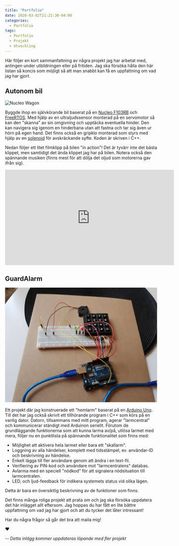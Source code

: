 ```yaml
---
title: "Portfolio"
date: 2020-03-02T21:21:30-04:00
categories:
  - Portfolio
tags:
  - Portfolio
  - Projekt
  - Utveckling
---
```


Här följer en kort sammanfattning av några projekt jag har arbetat med, antingen under utbildningen eller på fritiden.
Jag ska försöka hålla den här listan så koncis som möjligt så att man snabbt kan få en uppfattning om vad jag har gjort.

## Autonom bil
![Nucleo Wagon](/assets/images/posts/portfolio/nucleo_wagon.jpg)

Byggde ihop en självkörande bil baserat på en [Nucleo F103RB](https://www.st.com/en/evaluation-tools/nucleo-f103rb.html) och [FreeRTOS](https://www.freertos.org/). Med hjälp av en ultraljudssensor monterad på en servomotor så kan den "skanna" av sin omgivning och upptäcka eventuella hinder. Den kan navigera sig igenom en hinderbana utan att fastna och tar sig även ur hörn på egen hand. Det finns också en gripklo monterad som styrs med hjälp av en [solenoid](https://sv.wikipedia.org/wiki/Solenoid) för avskräckande syfte. Koden är skriven i C++.

Nedan följer ett litet filmklipp på bilen "in action"! Det är tyvärr inte det bästa klippet, men samtidigt det ända klippet jag har på bilen. Notera också den spännande musiken (finns mest för att dölja det oljud som motorerna gav ifrån sig).

<iframe width="560" height="315" src="https://www.youtube.com/embed/JJ5EMQD3vvE" frameborder="0" allow="accelerometer; autoplay; encrypted-media; gyroscope; picture-in-picture" allowfullscreen></iframe>

## GuardAlarm
![GuardAlarm](/assets/images/posts/portfolio/guardAlarm.jpg)

Ett projekt där jag konstruerade ett "hemlarm" baserat på en [Arduino Uno](https://store.arduino.cc/arduino-uno-rev3). Till det har jag också skrivit ett tillhörande program i C++ som körs på en vanlig dator. Datorn, tillsammans med mitt program, agerar "larmcentral" och kommunicerar ständigt med Arduinon seriellt. Förutom de grundläggande funktionerna som att kunna larma av/på, utlösa larmet med mera, följer nu en punktlista på spännande funktionalitet som finns med:

* Möjlighet att aktivera hela larmet eller bara ett "skallarm".
* Loggning av alla händelser, komplett med tidsstämpel, ev. användar-ID och beskrivning av händelse.
* Enkelt lägga till fler användare genom att ändra i en text-fil.
* Verifiering av PIN-kod och användare mot "larmcentralens" databas.
* Avlarma med en speciell "nödkod" för att signalera nödsituation till larmcentralen.
* LED, och ljud-feedback för indikera systemets status vid olika lägen.

Detta är bara en översiktlig beskrivning av de funktioner som finns.

Det finns många roliga projekt att prata om och jag ska försöka uppdatera det här inlägget allt eftersom. Jag hoppas du har fått en lite bättre uppfattning om vad jag har gjort och att du tycker det låter intressant!

Har du några frågor så går det bra att maila mig!

❤

--
*Detta inlägg kommer uppdateras löpande med fler projekt*
